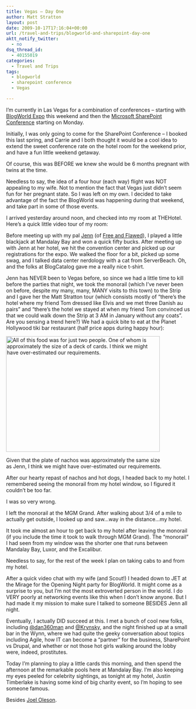 ```yaml
---
title: Vegas – Day One
author: Matt Stratton
layout: post
date: 2009-10-17T17:16:04+00:00
url: /travel-and-trips/blogworld-and-sharepoint-day-one
aktt_notify_twitter:
  - no
dsq_thread_id:
  - 40155019
categories:
  - Travel and Trips
tags:
  - blogworld
  - sharepoint conference
  - Vegas

---
```

I&#8217;m currently in Las Vegas for a combination of conferences &#8211; starting with <a href="https://www.blogworldexpo.com" target="_blank">BlogWorld Expo</a> this weekend and then the <a href="https://mssharepointconference.com" target="_blank">Microsoft SharePoint Conference</a> starting on Monday.

Initially, I was only going to come for the SharePoint Conference &#8211; I booked this last spring, and Carrie and I both thought it would be a cool idea to extend the sweet conference rate on the hotel room for the weekend prior, and have a fun little weekend getaway.

Of course, this was BEFORE we knew she would be 6 months pregnant with twins at the time.

Needless to say, the idea of a four hour (each way) flight was NOT appealing to my wife. Not to mention the fact that Vegas just didn&#8217;t seem fun for her pregnant state. So I was left on my own. I decided to take advantage of the fact the BlogWorld was happening during that weekend, and take part in some of those events.

I arrived yesterday around noon, and checked into my room at THEHotel. Here&#8217;s a quick little video tour of my room:

<p align="center">
</p>

Before meeting up with my pal <a href="https://twitter.com/freeandflawed" target="_blank">Jenn</a> (of <a href="https://freeandflawed.com" target="_blank">Free and Flawed</a>), I played a little blackjack at Mandalay Bay and won a quick fifty bucks. After meeting up with Jenn at her hotel, we hit the convention center and picked up our registrations for the expo. We walked the floor for a bit, picked up some swag, and I talked data center nerdology with a cat from ServerBeach. Oh, and the folks at BlogCatalog gave me a really nice t-shirt.

Jenn has NEVER been to Vegas before, so since we had a little time to kill before the parties that night, we took the monorail (which I&#8217;ve never been on before, despite my many, many, MANY visits to this town) to the Strip and I gave her the Matt Stratton tour (which consists mostly of &#8220;there&#8217;s the hotel where my friend Tom dressed like Elvis and we met three Danish au pairs&#8221; and &#8220;there&#8217;s the hotel we stayed at when my friend Tom convinced us that we could walk down the Strip at 3 AM in January without any coats&#8221;. Are you sensing a trend here?) We had a quick bite to eat at the Planet Hollywood tiki bar restaurant (half price apps during happy hour):

<div id="attachment_5596" style="width: 430px" class="wp-caption aligncenter">
  <a href="/wp-content/uploads/2009/10/nachos.jpg"><img class="size-full wp-image-5596 " title="nachos" src="/wp-content/uploads/2009/10/nachos.jpg" alt="All of this food was for just two people. One of whom is approximately the size of a deck of cards. I think we might have over-estimated our requirements." width="420" height="315" srcset="/wp-content/uploads/2009/10/nachos.jpg 600w, /wp-content/uploads/2009/10/nachos-300x225.jpg 300w" sizes="(max-width: 420px) 100vw, 420px" /></a>
  
  <p class="wp-caption-text">
    Given that the plate of nachos was approximately the same size as Jenn, I think we might have over-estimated our requirements.
  </p>
</div>

After our hearty repast of nachos and hot dogs, I headed back to my hotel. I remembered seeing the monorail from my hotel window, so I figured it couldn&#8217;t be too far.

I was so very wrong.

I left the monorail at the MGM Grand. After walking about 3/4 of a mile to actually get outside, I looked up and saw&#8230;way in the distance&#8230;my hotel.

It took me almost an hour to get back to my hotel after leaving the monorail (if you include the time it took to walk through MGM Grand). The &#8220;monorail&#8221; I had seen from my window was the shorter one that runs between Mandalay Bay, Luxor, and the Excalibur.

Needless to say, for the rest of the week I plan on taking cabs to and from my hotel.

After a quick video chat with my wife (and Scout!) I headed down to JET at the Mirage for the Opening Night party for BlogWorld. It might come as a surprise to you, but I&#8217;m not the most extroverted person in the world. I do VERY poorly at networking events like this when I don&#8217;t know anyone. But I had made it my mission to make sure I talked to someone BESIDES Jenn all night.

Eventually, I actually DID succeed at this. I met a bunch of cool new folks, including <a href="https://twitter.com/dan360man" target="_blank">@dan360man</a> and <a href="https://twitter.com/Krynsky" target="_blank">@Krynsky</a>, and the night finished up at a small bar in the Wynn, where we had quite the geeky conversation about topics including Agile, how IT can become a &#8220;partner&#8221; for the business, SharePoint vs Drupal, and whether or not those hot girls walking around the lobby were, indeed, prostitutes.

Today I&#8217;m planning to play a little cards this morning, and then spend the afternoon at the remarkable pools here at Mandalay Bay. I&#8217;m also keeping my eyes peeled for celebrity sightings, as tonight at my hotel, Justin Timberlake is having some kind of big charity event, so I&#8217;m hoping to see someone famous.

Besides <a href="https://www.sharepointjoel.com" target="_blank">Joel Oleson</a>.